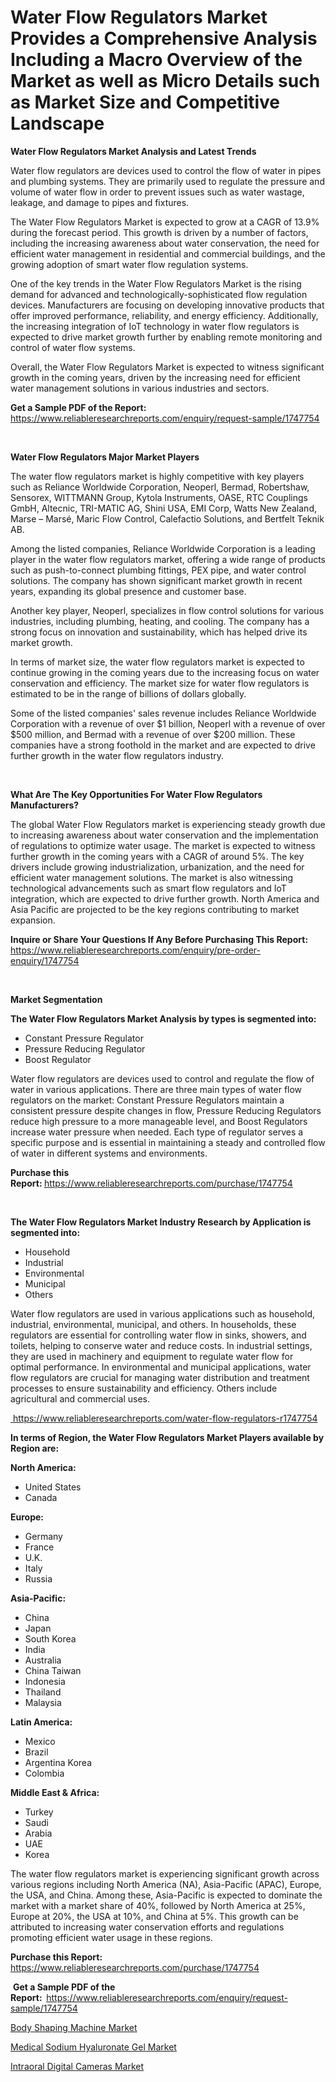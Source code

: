 <p><h1>Water Flow Regulators Market Provides a Comprehensive Analysis Including a Macro Overview of the Market as well as Micro Details such as Market Size and Competitive Landscape</h1></p><p><strong>Water Flow Regulators Market Analysis and Latest Trends</strong></p>
<p><p>Water flow regulators are devices used to control the flow of water in pipes and plumbing systems. They are primarily used to regulate the pressure and volume of water flow in order to prevent issues such as water wastage, leakage, and damage to pipes and fixtures.</p><p>The Water Flow Regulators Market is expected to grow at a CAGR of 13.9% during the forecast period. This growth is driven by a number of factors, including the increasing awareness about water conservation, the need for efficient water management in residential and commercial buildings, and the growing adoption of smart water flow regulation systems.</p><p>One of the key trends in the Water Flow Regulators Market is the rising demand for advanced and technologically-sophisticated flow regulation devices. Manufacturers are focusing on developing innovative products that offer improved performance, reliability, and energy efficiency. Additionally, the increasing integration of IoT technology in water flow regulators is expected to drive market growth further by enabling remote monitoring and control of water flow systems.</p><p>Overall, the Water Flow Regulators Market is expected to witness significant growth in the coming years, driven by the increasing need for efficient water management solutions in various industries and sectors.</p></p>
<p><strong>Get a Sample PDF of the Report:&nbsp;</strong> <a href="https://www.reliableresearchreports.com/enquiry/request-sample/1747754">https://www.reliableresearchreports.com/enquiry/request-sample/1747754</a></p>
<p>&nbsp;</p>
<p><strong>Water Flow Regulators Major Market Players</strong></p>
<p><p>The water flow regulators market is highly competitive with key players such as Reliance Worldwide Corporation, Neoperl, Bermad, Robertshaw, Sensorex, WITTMANN Group, Kytola Instruments, OASE, RTC Couplings GmbH, Altecnic, TRI-MATIC AG, Shini USA, EMI Corp, Watts New Zealand, Marse – Marsé, Maric Flow Control, Calefactio Solutions, and Bertfelt Teknik AB.</p><p>Among the listed companies, Reliance Worldwide Corporation is a leading player in the water flow regulators market, offering a wide range of products such as push-to-connect plumbing fittings, PEX pipe, and water control solutions. The company has shown significant market growth in recent years, expanding its global presence and customer base.</p><p>Another key player, Neoperl, specializes in flow control solutions for various industries, including plumbing, heating, and cooling. The company has a strong focus on innovation and sustainability, which has helped drive its market growth.</p><p>In terms of market size, the water flow regulators market is expected to continue growing in the coming years due to the increasing focus on water conservation and efficiency. The market size for water flow regulators is estimated to be in the range of billions of dollars globally.</p><p>Some of the listed companies' sales revenue includes Reliance Worldwide Corporation with a revenue of over $1 billion, Neoperl with a revenue of over $500 million, and Bermad with a revenue of over $200 million. These companies have a strong foothold in the market and are expected to drive further growth in the water flow regulators industry.</p></p>
<p>&nbsp;</p>
<p><strong>What Are The Key Opportunities For Water Flow Regulators Manufacturers?</strong></p>
<p><p>The global Water Flow Regulators market is experiencing steady growth due to increasing awareness about water conservation and the implementation of regulations to optimize water usage. The market is expected to witness further growth in the coming years with a CAGR of around 5%. The key drivers include growing industrialization, urbanization, and the need for efficient water management solutions. The market is also witnessing technological advancements such as smart flow regulators and IoT integration, which are expected to drive further growth. North America and Asia Pacific are projected to be the key regions contributing to market expansion.</p></p>
<p><strong>Inquire or Share Your Questions If Any Before Purchasing This Report:</strong> <a href="https://www.reliableresearchreports.com/enquiry/pre-order-enquiry/1747754">https://www.reliableresearchreports.com/enquiry/pre-order-enquiry/1747754</a></p>
<p>&nbsp;</p>
<p><strong>Market Segmentation</strong></p>
<p><strong>The Water Flow Regulators Market Analysis by types is segmented into:</strong></p>
<p><ul><li>Constant Pressure Regulator</li><li>Pressure Reducing Regulator</li><li>Boost Regulator</li></ul></p>
<p><p>Water flow regulators are devices used to control and regulate the flow of water in various applications. There are three main types of water flow regulators on the market: Constant Pressure Regulators maintain a consistent pressure despite changes in flow, Pressure Reducing Regulators reduce high pressure to a more manageable level, and Boost Regulators increase water pressure when needed. Each type of regulator serves a specific purpose and is essential in maintaining a steady and controlled flow of water in different systems and environments.</p></p>
<p><strong>Purchase this Report:&nbsp;</strong><a href="https://www.reliableresearchreports.com/purchase/1747754">https://www.reliableresearchreports.com/purchase/1747754</a></p>
<p>&nbsp;</p>
<p><strong>The Water Flow Regulators Market Industry Research by Application is segmented into:</strong></p>
<p><ul><li>Household</li><li>Industrial</li><li>Environmental</li><li>Municipal</li><li>Others</li></ul></p>
<p><p>Water flow regulators are used in various applications such as household, industrial, environmental, municipal, and others. In households, these regulators are essential for controlling water flow in sinks, showers, and toilets, helping to conserve water and reduce costs. In industrial settings, they are used in machinery and equipment to regulate water flow for optimal performance. In environmental and municipal applications, water flow regulators are crucial for managing water distribution and treatment processes to ensure sustainability and efficiency. Others include agricultural and commercial uses.</p></p>
<p><a href="https://www.reliableresearchreports.com/water-flow-regulators-r1747754">&nbsp;https://www.reliableresearchreports.com/water-flow-regulators-r1747754</a></p>
<p><strong>In terms of Region, the Water Flow Regulators Market Players available by Region are:</strong></p>
<p>
    <p> <strong> North America: </strong>
        <ul>
            <li>United States</li>
            <li>Canada</li>
        </ul>
        </p> 
    <p> <strong> Europe: </strong>
        <ul>
            <li>Germany</li>
            <li>France</li>
            <li>U.K.</li>
            <li>Italy</li>
            <li>Russia</li>
        </ul>
        </p> 
    <p> <strong> Asia-Pacific: </strong>
        <ul>
            <li>China</li>
            <li>Japan</li>
            <li>South Korea</li>
            <li>India</li>
            <li>Australia</li>
            <li>China Taiwan</li>
            <li>Indonesia</li>
            <li>Thailand</li>
            <li>Malaysia</li>
        </ul>
        </p> 
    <p> <strong> Latin America: </strong>
        <ul>
            <li>Mexico</li>
            <li>Brazil</li>
            <li>Argentina Korea</li>
            <li>Colombia</li>
        </ul>
        </p> 
    <p> <strong> Middle East & Africa: </strong>
        <ul>
            <li>Turkey</li>
            <li>Saudi</li>
            <li>Arabia</li>
            <li>UAE</li>
            <li>Korea</li>
        </ul>
    </p>
    </p>
<p><p>The water flow regulators market is experiencing significant growth across various regions including North America (NA), Asia-Pacific (APAC), Europe, the USA, and China. Among these, Asia-Pacific is expected to dominate the market with a market share of 40%, followed by North America at 25%, Europe at 20%, the USA at 10%, and China at 5%. This growth can be attributed to increasing water conservation efforts and regulations promoting efficient water usage in these regions.</p></p>
<p><strong>Purchase this Report: </strong><a href="https://www.reliableresearchreports.com/purchase/1747754">https://www.reliableresearchreports.com/purchase/1747754</a></p>
<p>&nbsp;<strong>Get a Sample PDF of the Report:&nbsp;&nbsp;</strong><a href="https://www.reliableresearchreports.com/enquiry/request-sample/1747754">https://www.reliableresearchreports.com/enquiry/request-sample/1747754</a></p>
<p><strong></strong></p>
<p><p><a href="https://www.linkedin.com/pulse/body-shaping-machine-market-outlook-industry-overview-xfnfe?trackingId=oedINSUvI%2FtCysXI%2BkUqyg%3D%3D">Body Shaping Machine Market</a></p><p><a href="https://www.linkedin.com/pulse/medical-sodium-hyaluronate-gel-market-trends-analysis-forecasted-xkele?trackingId=S0zesr0eam1kY2JqvaeohQ%3D%3D">Medical Sodium Hyaluronate Gel Market</a></p><p><a href="https://www.linkedin.com/pulse/intraoral-digital-cameras-market-trends-forecast-competitive-analysis-mywge?trackingId=ltJS3jn1A6d54Dw5gJfE5w%3D%3D">Intraoral Digital Cameras Market</a></p></p>